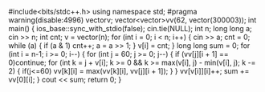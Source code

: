 #include<bits/stdc++.h>
using namespace std;
#pragma warning(disable:4996)
vector<int>v;
vector<vector<long long>>vv(62, vector<long long>(300003));
int main()
{
	ios_base::sync_with_stdio(false);
	cin.tie(NULL);
	int n;
	long long a;
	cin >> n;
	int cnt;
	v = vector<int>(n);
	for (int i = 0; i < n; i++)
	{
		cin >> a;
		cnt = 0;
		while (a)
		{
			if (a & 1)
				cnt++;
			a = a >> 1;
		}
		v[i] = cnt;
	}
	long long sum = 0;
	for (int i = n-1; i >= 0; i--)
	{
		for (int j = 60; j >= 0; j--)
		{
			if (vv[j][i + 1] == 0)continue;
			for (int k = j + v[i]; k >= 0 && k >= max(v[i], j) - min(v[i], j); k -= 2)
			{
				if(j<=60)
				vv[k][i] = max(vv[k][i], vv[j][i + 1]);
			}
		}
		vv[v[i]][i]++;
		sum += vv[0][i];
	}
	cout << sum;
	return 0;
}
